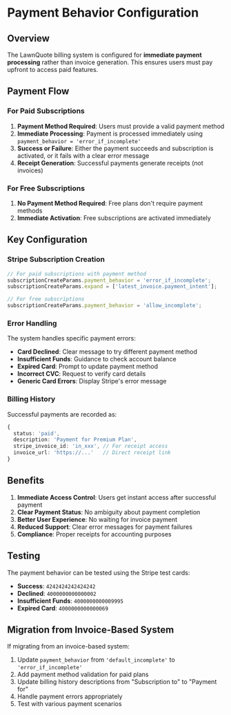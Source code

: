# Payment Behavior Configuration

## Overview

The LawnQuote billing system is configured for **immediate payment processing** rather than invoice generation. This ensures users must pay upfront to access paid features.

## Payment Flow

### For Paid Subscriptions

1. **Payment Method Required**: Users must provide a valid payment method
2. **Immediate Processing**: Payment is processed immediately using `payment_behavior = 'error_if_incomplete'`
3. **Success or Failure**: Either the payment succeeds and subscription is activated, or it fails with a clear error message
4. **Receipt Generation**: Successful payments generate receipts (not invoices)

### For Free Subscriptions

1. **No Payment Method Required**: Free plans don't require payment methods
2. **Immediate Activation**: Free subscriptions are activated immediately

## Key Configuration

### Stripe Subscription Creation

```typescript
// For paid subscriptions with payment method
subscriptionCreateParams.payment_behavior = 'error_if_incomplete';
subscriptionCreateParams.expand = ['latest_invoice.payment_intent'];

// For free subscriptions
subscriptionCreateParams.payment_behavior = 'allow_incomplete';
```

### Error Handling

The system handles specific payment errors:

- **Card Declined**: Clear message to try different payment method
- **Insufficient Funds**: Guidance to check account balance
- **Expired Card**: Prompt to update payment method
- **Incorrect CVC**: Request to verify card details
- **Generic Card Errors**: Display Stripe's error message

### Billing History

Successful payments are recorded as:

```typescript
{
  status: 'paid',
  description: 'Payment for Premium Plan',
  stripe_invoice_id: 'in_xxx', // For receipt access
  invoice_url: 'https://...'   // Direct receipt link
}
```

## Benefits

1. **Immediate Access Control**: Users get instant access after successful payment
2. **Clear Payment Status**: No ambiguity about payment completion
3. **Better User Experience**: No waiting for invoice payment
4. **Reduced Support**: Clear error messages for payment failures
5. **Compliance**: Proper receipts for accounting purposes

## Testing

The payment behavior can be tested using the Stripe test cards:

- **Success**: `4242424242424242`
- **Declined**: `4000000000000002`
- **Insufficient Funds**: `4000000000009995`
- **Expired Card**: `4000000000000069`

## Migration from Invoice-Based System

If migrating from an invoice-based system:

1. Update `payment_behavior` from `'default_incomplete'` to `'error_if_incomplete'`
2. Add payment method validation for paid plans
3. Update billing history descriptions from "Subscription to" to "Payment for"
4. Handle payment errors appropriately
5. Test with various payment scenarios

